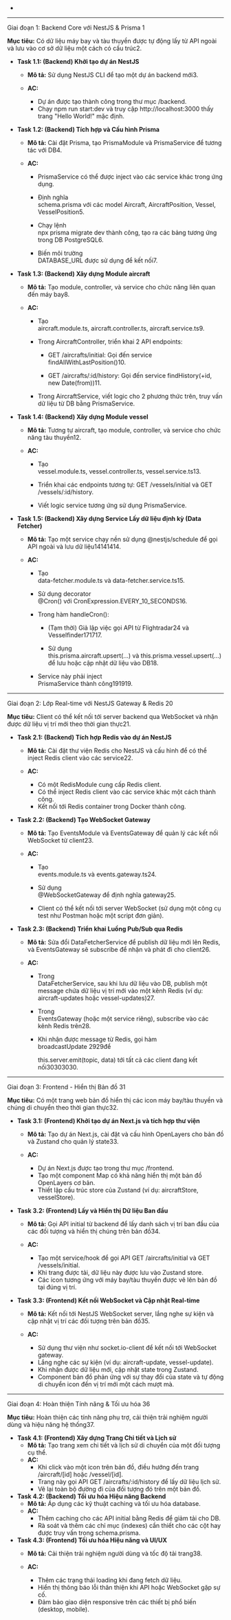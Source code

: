 -

---

Giai đoạn 1: Backend Core với NestJS & Prisma 1

**Mục tiêu:** Có dữ liệu máy bay và tàu thuyền được tự động lấy từ API ngoài và lưu vào cơ sở dữ liệu một cách có cấu trúc2.

- **Task 1.1: (Backend) Khởi tạo dự án NestJS**
  - **Mô tả:** Sử dụng NestJS CLI để tạo một dự án backend mới3.

  - **AC:**
    - Dự án được tạo thành công trong thư mục /backend.
    - Chạy npm run start:dev và truy cập http://localhost:3000 thấy trang "Hello World\!" mặc định.

- **Task 1.2: (Backend) Tích hợp và Cấu hình Prisma**
  - **Mô tả:** Cài đặt Prisma, tạo PrismaModule và PrismaService để tương tác với DB4.

  - **AC:**
    - PrismaService có thể được inject vào các service khác trong ứng dụng.
    - Định nghĩa  
      schema.prisma với các model Aircraft, AircraftPosition, Vessel, VesselPosition5.

    - Chạy lệnh  
      npx prisma migrate dev thành công, tạo ra các bảng tương ứng trong DB PostgreSQL6.

    - Biến môi trường  
      DATABASE_URL được sử dụng để kết nối7.

- **Task 1.3: (Backend) Xây dựng Module aircraft**
  - **Mô tả:** Tạo module, controller, và service cho chức năng liên quan đến máy bay8.

  - **AC:**
    - Tạo  
      aircraft.module.ts, aircraft.controller.ts, aircraft.service.ts9.

    - Trong AircraftController, triển khai 2 API endpoints:
      - GET /aircrafts/initial: Gọi đến service findAllWithLastPosition()10.

      - GET /aircrafts/:id/history: Gọi đến service findHistory(+id, new Date(from))11.

    - Trong AircraftService, viết logic cho 2 phương thức trên, truy vấn dữ liệu từ DB bằng PrismaService.

- **Task 1.4: (Backend) Xây dựng Module vessel**
  - **Mô tả:** Tương tự aircraft, tạo module, controller, và service cho chức năng tàu thuyền12.

  - **AC:**
    - Tạo  
      vessel.module.ts, vessel.controller.ts, vessel.service.ts13.

    - Triển khai các endpoints tương tự: GET /vessels/initial và GET /vessels/:id/history.
    - Viết logic service tương ứng sử dụng PrismaService.

- **Task 1.5: (Backend) Xây dựng Service Lấy dữ liệu định kỳ (Data Fetcher)**
  - **Mô tả:** Tạo một service chạy nền sử dụng @nestjs/schedule để gọi API ngoài và lưu dữ liệu14141414.

  - **AC:**
    - Tạo  
      data-fetcher.module.ts và data-fetcher.service.ts15.

    - Sử dụng decorator  
      @Cron() với CronExpression.EVERY_10_SECONDS16.

    - Trong hàm handleCron():
      - (Tạm thời) Giả lập việc gọi API từ Flightradar24 và Vesselfinder171717.

      - Sử dụng  
        this.prisma.aircraft.upsert(...) và this.prisma.vessel.upsert(...) để lưu hoặc cập nhật dữ liệu vào DB18.

    - Service này phải inject  
      PrismaService thành công191919.

---

Giai đoạn 2: Lớp Real-time với NestJS Gateway & Redis 20

**Mục tiêu:** Client có thể kết nối tới server backend qua WebSocket và nhận được dữ liệu vị trí mới theo thời gian thực21.

- **Task 2.1: (Backend) Tích hợp Redis vào dự án NestJS**
  - **Mô tả:** Cài đặt thư viện Redis cho NestJS và cấu hình để có thể inject Redis client vào các service22.

  - **AC:**
    - Có một RedisModule cung cấp Redis client.
    - Có thể inject Redis client vào các service khác một cách thành công.
    - Kết nối tới Redis container trong Docker thành công.

- **Task 2.2: (Backend) Tạo WebSocket Gateway**
  - **Mô tả:** Tạo EventsModule và EventsGateway để quản lý các kết nối WebSocket từ client23.

  - **AC:**
    - Tạo  
      events.module.ts và events.gateway.ts24.

    - Sử dụng  
      @WebSocketGateway để định nghĩa gateway25.

    - Client có thể kết nối tới server WebSocket (sử dụng một công cụ test như Postman hoặc một script đơn giản).

- **Task 2.3: (Backend) Triển khai Luồng Pub/Sub qua Redis**
  - **Mô tả:** Sửa đổi DataFetcherService để publish dữ liệu mới lên Redis, và EventsGateway sẽ subscribe để nhận và phát đi cho client26.

  - **AC:**
    - Trong  
      DataFetcherService, sau khi lưu dữ liệu vào DB, publish một message chứa dữ liệu vị trí mới vào một kênh Redis (ví dụ: aircraft-updates hoặc vessel-updates)27.

    - Trong  
      EventsGateway (hoặc một service riêng), subscribe vào các kênh Redis trên28.

    - Khi nhận được message từ Redis, gọi hàm  
      broadcastUpdate 2929để

      this.server.emit(topic, data) tới tất cả các client đang kết nối30303030.

---

Giai đoạn 3: Frontend \- Hiển thị Bản đồ 31

**Mục tiêu:** Có một trang web bản đồ hiển thị các icon máy bay/tàu thuyền và chúng di chuyển theo thời gian thực32.

- **Task 3.1: (Frontend) Khởi tạo dự án Next.js và tích hợp thư viện**
  - **Mô tả:** Tạo dự án Next.js, cài đặt và cấu hình OpenLayers cho bản đồ và Zustand cho quản lý state33.

  - **AC:**
    - Dự án Next.js được tạo trong thư mục /frontend.
    - Tạo một component Map có khả năng hiển thị một bản đồ OpenLayers cơ bản.
    - Thiết lập cấu trúc store của Zustand (ví dụ: aircraftStore, vesselStore).

- **Task 3.2: (Frontend) Lấy và Hiển thị Dữ liệu Ban đầu**
  - **Mô tả:** Gọi API initial từ backend để lấy danh sách vị trí ban đầu của các đối tượng và hiển thị chúng trên bản đồ34.

  - **AC:**
    - Tạo một service/hook để gọi API GET /aircrafts/initial và GET /vessels/initial.
    - Khi trang được tải, dữ liệu này được lưu vào Zustand store.
    - Các icon tương ứng với máy bay/tàu thuyền được vẽ lên bản đồ tại đúng vị trí.

- **Task 3.3: (Frontend) Kết nối WebSocket và Cập nhật Real-time**
  - **Mô tả:** Kết nối tới NestJS WebSocket server, lắng nghe sự kiện và cập nhật vị trí các đối tượng trên bản đồ35.

  - **AC:**
    - Sử dụng thư viện như socket.io-client để kết nối tới WebSocket gateway.
    - Lắng nghe các sự kiện (ví dụ: aircraft-update, vessel-update).
    - Khi nhận được dữ liệu mới, cập nhật state trong Zustand.
    - Component bản đồ phản ứng với sự thay đổi của state và tự động di chuyển icon đến vị trí mới một cách mượt mà.

---

Giai đoạn 4: Hoàn thiện Tính năng & Tối ưu hóa 36

**Mục tiêu:** Hoàn thiện các tính năng phụ trợ, cải thiện trải nghiệm người dùng và hiệu năng hệ thống37.

- **Task 4.1: (Frontend) Xây dựng Trang Chi tiết và Lịch sử**
  - **Mô tả:** Tạo trang xem chi tiết và lịch sử di chuyển của một đối tượng cụ thể.
  - **AC:**
    - Khi click vào một icon trên bản đồ, điều hướng đến trang /aircraft/\[id\] hoặc /vessel/\[id\].
    - Trang này gọi API GET /aircrafts/:id/history để lấy dữ liệu lịch sử.
    - Vẽ lại toàn bộ đường đi của đối tượng đó trên một bản đồ.
- **Task 4.2: (Backend) Tối ưu hóa Hiệu năng Backend**
  - **Mô tả:** Áp dụng các kỹ thuật caching và tối ưu hóa database.
  - **AC:**
    - Thêm caching cho các API initial bằng Redis để giảm tải cho DB.
    - Rà soát và thêm các chỉ mục (indexes) cần thiết cho các cột hay được truy vấn trong schema.prisma.
- **Task 4.3: (Frontend) Tối ưu hóa Hiệu năng và UI/UX**
  - **Mô tả:** Cải thiện trải nghiệm người dùng và tốc độ tải trang38.

  - **AC:**
    - Thêm các trạng thái loading khi đang fetch dữ liệu.
    - Hiển thị thông báo lỗi thân thiện khi API hoặc WebSocket gặp sự cố.
    - Đảm bảo giao diện responsive trên các thiết bị phổ biến (desktop, mobile).
